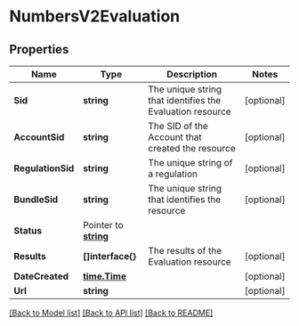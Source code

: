 # NumbersV2Evaluation

## Properties

Name | Type | Description | Notes
------------ | ------------- | ------------- | -------------
**Sid** | **string** | The unique string that identifies the Evaluation resource |[optional] 
**AccountSid** | **string** | The SID of the Account that created the resource |[optional] 
**RegulationSid** | **string** | The unique string of a regulation |[optional] 
**BundleSid** | **string** | The unique string that identifies the resource |[optional] 
**Status** | Pointer to [**string**](EvaluationEnumStatus.md) |  |
**Results** | **[]interface{}** | The results of the Evaluation resource |[optional] 
**DateCreated** | [**time.Time**](time.Time.md) |  |[optional] 
**Url** | **string** |  |[optional] 

[[Back to Model list]](../README.md#documentation-for-models) [[Back to API list]](../README.md#documentation-for-api-endpoints) [[Back to README]](../README.md)



